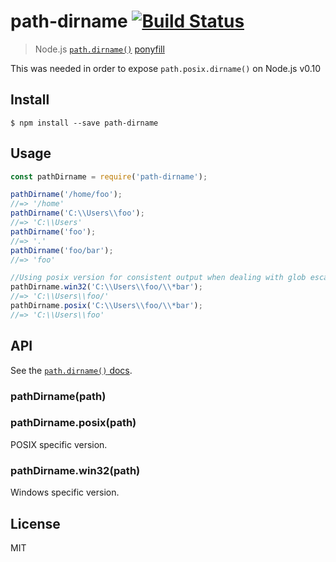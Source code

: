 # path-dirname [![Build Status](https://travis-ci.org/es128/path-dirname.svg?branch=master)](https://travis-ci.org/es128/path-dirname)

> Node.js [`path.dirname()`](https://nodejs.org/api/path.html#path_path_dirname_path) [ponyfill](https://ponyfill.com)

This was needed in order to expose `path.posix.dirname()` on Node.js v0.10

## Install

```
$ npm install --save path-dirname
```

## Usage

```js
const pathDirname = require('path-dirname');

pathDirname('/home/foo');
//=> '/home'
pathDirname('C:\\Users\\foo');
//=> 'C:\\Users'
pathDirname('foo');
//=> '.'
pathDirname('foo/bar');
//=> 'foo'

//Using posix version for consistent output when dealing with glob escape chars
pathDirname.win32('C:\\Users\\foo/\\*bar');
//=> 'C:\\Users\\foo/'
pathDirname.posix('C:\\Users\\foo/\\*bar');
//=> 'C:\\Users\\foo'
```

## API

See the [`path.dirname()` docs](https://nodejs.org/api/path.html#path_path_dirname_path).

### pathDirname(path)

### pathDirname.posix(path)

POSIX specific version.

### pathDirname.win32(path)

Windows specific version.

## License

MIT
